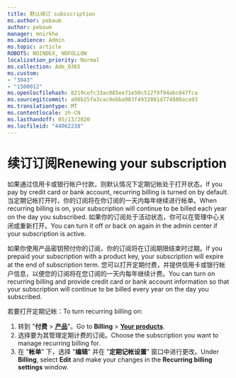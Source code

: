 ```yaml
---
title: 默认续订 subsscription
ms.author: pebaum
author: pebaum
manager: mnirkhe
ms.audience: Admin
ms.topic: article
ROBOTS: NOINDEX, NOFOLLOW
localization_priority: Normal
ms.collection: Adm_O365
ms.custom:
- "3043"
- "1500012"
ms.openlocfilehash: 8219cefc33ac085ee71e50c512f9f94abc047fca
ms.sourcegitcommit: a98b25fa3cac9ebba983f4932881d774880aca93
ms.translationtype: MT
ms.contentlocale: zh-CN
ms.lasthandoff: 05/13/2020
ms.locfileid: "44062238"
---
```

# <a name="renewing-your-subscription"></a><span data-ttu-id="52a82-102">续订订阅</span><span class="sxs-lookup"><span data-stu-id="52a82-102">Renewing your subscription</span></span>

<span data-ttu-id="52a82-103">如果通过信用卡或银行帐户付款，则默认情况下定期记帐处于打开状态。</span><span class="sxs-lookup"><span data-stu-id="52a82-103">If you pay by credit card or bank account, recurring billing is turned on by default.</span></span> <span data-ttu-id="52a82-104">当定期记帐打开时，你的订阅将在你订阅的一天内每年继续进行帐单。</span><span class="sxs-lookup"><span data-stu-id="52a82-104">When recurring billing is on, your subscription will continue to be billed each year on the day you subscribed.</span></span> <span data-ttu-id="52a82-105">如果你的订阅处于活动状态，你可以在管理中心关闭或重新打开。</span><span class="sxs-lookup"><span data-stu-id="52a82-105">You can turn it off or back on again in the admin center if your subscription is active.</span></span>

<span data-ttu-id="52a82-106">如果你使用产品密钥预付你的订阅，你的订阅将在订阅期限结束时过期。</span><span class="sxs-lookup"><span data-stu-id="52a82-106">If you prepaid your subscription with a product key, your subscription will expire at the end of subscription term.</span></span> <span data-ttu-id="52a82-107">您可以打开定期付费，并提供信用卡或银行帐户信息，以便您的订阅将在您订阅的一天内每年继续计费。</span><span class="sxs-lookup"><span data-stu-id="52a82-107">You can turn on recurring billing and provide credit card or bank account information so that your subscription will continue to be billed every year on the day you subscribed.</span></span>

<span data-ttu-id="52a82-108">若要打开定期记帐：</span><span class="sxs-lookup"><span data-stu-id="52a82-108">To turn recurring billing on:</span></span> 

1. <span data-ttu-id="52a82-109">转到 "**付费**  >  **[产品](https://go.microsoft.com/fwlink/p/?linkid=842054)**"。</span><span class="sxs-lookup"><span data-stu-id="52a82-109">Go to **Billing** > **[Your products](https://go.microsoft.com/fwlink/p/?linkid=842054)**.</span></span>
2. <span data-ttu-id="52a82-110">选择要为其管理定期计费的订阅。</span><span class="sxs-lookup"><span data-stu-id="52a82-110">Choose the subscription you want to manage recurring billing for.</span></span>
3. <span data-ttu-id="52a82-111">在 "**帐单**" 下，选择 "**编辑**" 并在 "**定期记帐设置**" 窗口中进行更改。</span><span class="sxs-lookup"><span data-stu-id="52a82-111">Under **Billing**, select **Edit** and make your changes in the **Recurring billing settings** window.</span></span> 